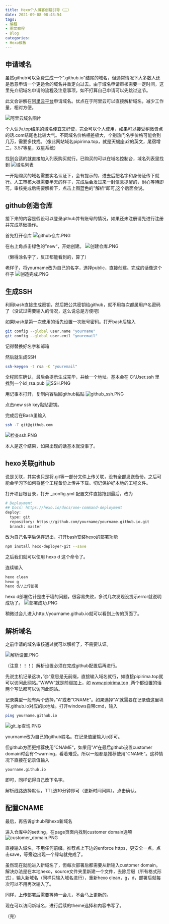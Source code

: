 ```yaml
---
title: Hexo个人博客创建引导（二）
date: 2021-09-08 08:43:54
tags:
- 编程
- 图文教程
- Blog
categories:
- Hexo模板
---
```

## 申请域名
虽然github可以免费生成一个".github.io"结尾的域名，但通常情况下大多数人还是愿意申请一个更适合的域名并重定向过去。由于域名申请审核需要一定时间，这里先介绍域名申请的流程及注意事项，如不打算自己申请可以先跳过这节。

此文会讲解在[阿里云平台](https://wanwang.aliyun.com/domain?utm_content=se_1008364728)申请域名。优点在于阿里云可以直接解析域名，减少工作量，相对方便。
<!-- more -->

![阿里云域名图片](阿里云域名图片.PNG)

个人认为.top结尾的域名便宜又好使，完全可以个人使用，如果可以接受稍微贵点的话.com结尾也比较大气。不同域名价格相差极大，个别热门名字价格可能会到几万，需要多找找。（像此网站域名pipirima.top，就是天蝎座μ2的英文，尾宿增二，3.57等星，双星系统）

找到合适的就直接加入列表购买就行。已购买的可以在域名控制台，域名列表里找到
![域名列表](域名列表.PNG)

一开始购买的域名需要实名认证下，会有提示的，进去后把名字和身份证传下就行。人工审核大概需要半天的样子，完成后会发过来一封信息提醒的，耐心等待即可。审核完成后需要解析下，点击上图蓝色的”解析“即可,这个后面会说。

## github创造仓库

接下来的内容是假设可以登录github并有账号的情况，如果还未注册请先进行注册并完成基础操作。

首先打开仓库
![github仓库.PNG](github仓库.PNG)

在右上角点击绿色的”new“，开始创建。
![创建仓库.PNG](创建仓库.PNG)

（懒得涂名字了，反正都能看到的，算了）

老样子，将yourname改为自己的名字，选择public，直接创建。完成的话像这个样子
![创造完成.PNG](创造完成.PNG)

## 生成SSH

利用bash直接生成密钥，然后把公共密钥给github，就不用每次都属用户名密码了（没试过需要输入的情况，这么说总是方便吧）

如果bash是第一次使用的话先设置一次账号密码。打开bash后输入
``` Bash
git config --global user.name "yourname"
git config --global user.emil "youremail"
```

记得替换好名字和邮箱

然后就生成SSH
``` Bash
ssh-keygen -t rsa -C "youremail"
```

全程回车确认，最后会提示生成完毕，并给一个地址。基本会在 C:\User\.ssh 里找到一个id_rsa.pub
![SSH.PNG](SSH.PNG)

用记事本打开，复制内容后回github黏贴
![github_ssh.PNG](github_ssh.PNG)

点击new ssh key黏贴密钥。

完成后在Bash里输入
``` Bash
ssh -T git@github.com
```

![检查ssh.PNG](检查ssh.PNG)

本人是这个结果，如果出现的话基本就没事了。

## hexo关联github

说是关联，其实也只是将.git等一部分文件上传关联，没有全部发送备份。之后可能会学习下如何将整个工程备份上传并下载。切记保护好本地的工程文件。

打开项目根目录，打开 _config.yml 配置文件直接拖到最后，改为
``` Bash
# Deployment
## Docs: https://hexo.io/docs/one-command-deployment
deploy:
  type: git
  repository: https://github.com/yourname/yourname.github.io.git
  branch: master
```

改为自己名字后保存退出，打开bash安装hexo的部署功能
``` Bash
npm install hexo-deployer-git --save
```

之后我们就可以使用 hexo d 这个命令了。

连续输入
``` Bash
hexo clean
hexo g
hexo d//上传部署
```

hexo d部署估计是由于墙的问题，很容易失败，多试几次发现没提示error就说明成功了。
![部署成功.PNG](部署成功.PNG)

稍微过会儿进入http://yourname.github.io就可以看到上传的页面了。

## 解析域名

之前申请的域名审核通过就可以解析了，不需要认证。

![解析设置.PNG](解析设置.PNG)

（注意！！！）解析设置必须在完成github配置后再进行。

先说主机记录这块，”@“意思是无前缀，直接输入域名就行，如直接pipirima.top就可以访问此网站。”WWW“就是前缀加上，如 www.pipirima.top ,两个都设置的话两个写法都可以访问此网站。

记录类型一般有两个选择，”A“或者”CNAME“。如果选择”A“就需要在记录值这里填写.github.io对应的ip地址。打开windows自带cmd，输入
``` Bash
ping yourname.github.io
```
![git_ip查询.PNG](git_ip查询.PNG)

yourname改为自己的github姓名。在记录值里输入ip即可。

但github方面更推荐使用”CNAME“，如果用”A“在最后github设置customer domain时会有个warning，看着难受。所以一般都是推荐使用”CNAME“。这种情况下直接在记录值输入
``` Bash
yourname.github.io
```

即可，同样记得自己改下名字。

解析线路选择默认，TTL选10分钟即可（更新时间间隔）。点击确认。

## 配置CNAME

最后，再告诉github和hexo新域名

进入仓库中的setting，在page页面内找到customer domain选项
![customer_domain.PNG](customer_domain.PNG)

直接输入域名，不用任何前缀。推荐点上下边的enforce https，更安全一点。点击save，等旁边出现一个绿勾就完成了。

虽然现在就能进入新域名了，但每次部署后都需要从新输入customer domain。解决办法是在本地hexo，source文件夹里新建一个文件，去除后缀（所有格式形式），输入新域名（同样只输入域名进行），重新hexo clean，g，d，部署后就每次可以不用再次输入了。

同样，上传部署后需要等待一会儿，不会马上更新的。

现在可以访问新域名，进行后续的theme选择和内容书写了。

（完）
